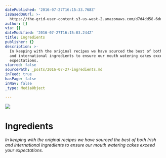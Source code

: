 ```yaml
---
datePublished: '2016-07-27T16:15:33.768Z'
isBasedOnUrl: >-
  https://the-grid-user-content.s3-us-west-2.amazonaws.com/d7d4dd58-6dd5-47da-90d4-e66c03219e3c.jpg
author: []
via: {}
dateModified: '2016-07-27T16:15:03.244Z'
title: Ingredients
publisher: {}
description: >-
  In keeping with the original recipes we have sourced the best of both Irish
  and international ingredients to ensure our mouth watering cakes exceed your
  expectations.
starred: false
sourcePath: _posts/2016-07-27-ingredients.md
inFeed: true
hasPage: false
inNav: false
_type: MediaObject

---
```

![](https://the-grid-user-content.s3-us-west-2.amazonaws.com/d7d4dd58-6dd5-47da-90d4-e66c03219e3c.jpg)

# Ingredients

_In keeping with the original recipes we have sourced the best of both Irish and international ingredients to ensure our mouth watering cakes exceed your expectations._